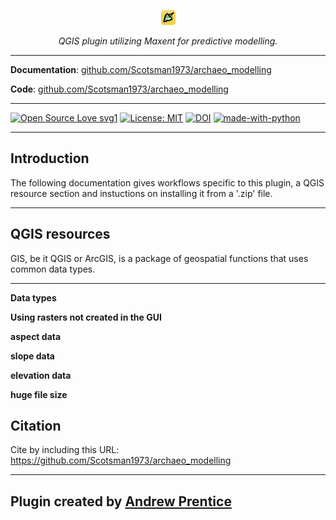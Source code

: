 <p align="center">
  <img src="images/icon.png" alt="predictive modelling logo"/>
</p>

<p align="center">
  <em>QGIS plugin utilizing Maxent for predictive modelling.</em>
</p>

---

**Documentation**: [github.com/Scotsman1973/archaeo_modelling](https://github.com/Scotsman1973/archaeo_modelling/blob/main/README.md)

**Code**: [github.com/Scotsman1973/archaeo_modelling](https://github.com/Scotsman1973/archaeo_modelling/blob/main/archaeo_modelling.zip)

---
[![Open Source Love svg1](https://badges.frapsoft.com/os/v1/open-source.svg?v=103)](https://github.com/ellerbrock/open-source-badges/)
[![License: MIT](https://img.shields.io/badge/license-MIT-blue.svg)](https://opensource.org/license/mit)
[![DOI](https://zenodo.org/badge/DOI/10.5281/zenodo.13160810.svg)](https://doi.org/10.5281/zenodo.13160810)
[![made-with-python](https://img.shields.io/badge/Made%20with-Python-ffd040.svg)](https://www.python.org/)

---

## Introduction

The following documentation gives workflows specific to this plugin, a QGIS resource section and instuctions on installing it from a '.zip' file.

---

## QGIS resources

GIS, be it QGIS or ArcGIS, is a package of geospatial functions that uses common data types.

---

**Data types**



**Using rasters not created in the GUI**



**aspect data**



**slope data**



**elevation data**



**huge file size**

## Citation

Cite by including this URL: https://github.com/Scotsman1973/archaeo_modelling

---

## Plugin created by [Andrew Prentice](https://digitalarchaeology.com.au)
